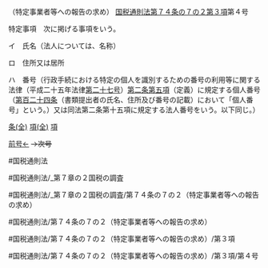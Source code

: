 （特定事業者等への報告の求め）
[国税通則法第７４条の７の２第３項](国税通則法＿＿＿＿＿第７４条の７の２第３項)第４号

特定事項　次に掲げる事項をいう。

イ　氏名（法人については、名称）

ロ　住所又は居所

ハ　番号（行政手続における特定の個人を識別するための番号の利用等に関する法律（平成二十五年法律[第二十七号](国税通則法＿＿＿＿＿第７４条の７の２第３項第２７号)）[第二条第五項](国税通則法＿＿＿＿＿第２条第５項)（定義）に規定する個人番号（[第百二十四条](国税通則法＿＿＿＿＿第１２４条第１項)（書類提出者の氏名、住所及び番号の記載）において「個人番号」という。）又は同法第二条第十五項に規定する法人番号をいう。以下同じ。）

[条(全)](国税通則法＿＿＿＿＿第７４条の７の２_.md)    [項(全)](国税通則法＿＿＿＿＿第７４条の７の２第３項_.md)    [項](国税通則法＿＿＿＿＿第７４条の７の２第３項.md)

[前号←](国税通則法＿＿＿＿＿第７４条の７の２第３項第３号.md)  ~~→次号~~

#国税通則法

#国税通則法/_第７章の２国税の調査

#国税通則法/_第７章の２国税の調査/第７４条の７の２（特定事業者等への報告の求め）

#国税通則法/第７４条の７の２（特定事業者等への報告の求め）

#国税通則法/第７４条の７の２（特定事業者等への報告の求め）/第３項

#国税通則法/第７４条の７の２（特定事業者等への報告の求め）/第３項/第４号

